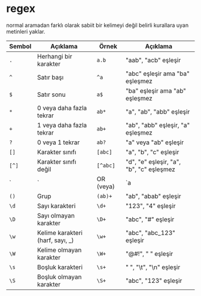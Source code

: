 # regex

normal aramadan farklı olarak sabiit bir kelimeyi değil belirli kurallara uyan metinleri yaklar.

| Sembol | Açıklama                       | Örnek | Açıklama |
|--------|--------------------------------|-------|----------|
| `.`    | Herhangi bir karakter           | `a.b` | "aab", "acb" eşleşir |
| `^`    | Satır başı                     | `^a`  | "abc" eşleşir ama "ba" eşleşmez |
| `$`    | Satır sonu                     | `a$`  | "ba" eşleşir ama "ab" eşleşmez |
| `*`    | 0 veya daha fazla tekrar        | `ab*` | "a", "ab", "abb" eşleşir |
| `+`    | 1 veya daha fazla tekrar        | `ab+` | "ab", "abb" eşleşir, "a" eşleşmez |
| `?`    | 0 veya 1 tekrar                 | `ab?` | "a" veya "ab" eşleşir |
| `[]`   | Karakter sınıfı                 | `[abc]` | "a", "b", "c" eşleşir |
| `[^]`  | Karakter sınıfı değil           | `[^abc]` | "d", "e" eşleşir, "a", "b", "c" eşleşmez |
| `|`    | OR (veya)                       | `a|b` | "a" veya "b" eşleşir |
| `()`   | Grup                             | `(ab)+` | "ab", "abab" eşleşir |
| `\d`   | Sayı karakteri                  | `\d+` | "123", "4" eşleşir |
| `\D`   | Sayı olmayan karakter           | `\D+` | "abc", "#" eşleşir |
| `\w`   | Kelime karakteri (harf, sayı, _) | `\w+` | "abc", "abc_123" eşleşir |
| `\W`   | Kelime olmayan karakter          | `\W+` | "@#!", " " eşleşir |
| `\s`   | Boşluk karakteri                | `\s+` | " ", "\t", "\n" eşleşir |
| `\S`   | Boşluk olmayan karakter         | `\S+` | "abc", "123" eşleşir |
